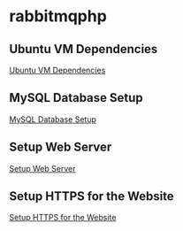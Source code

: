 # rabbitmqphp

## Ubuntu VM Dependencies
[Ubuntu VM Dependencies](./docs/ubuntu_vm_dependencies.md)

## MySQL Database Setup
[MySQL Database Setup](./docs/mysqlDBsetup.md)

## Setup Web Server
[Setup Web Server](./docs/setup_web_server.md)

## Setup HTTPS for the Website
[Setup HTTPS for the Website](./docs/setup_https_for_website.md)
